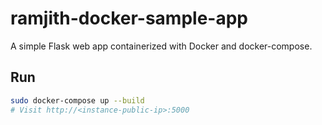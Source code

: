 # ramjith-docker-sample-app

A simple Flask web app containerized with Docker and docker-compose.

## Run
```bash
sudo docker-compose up --build
# Visit http://<instance-public-ip>:5000
